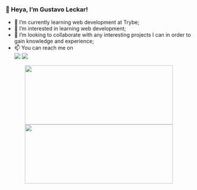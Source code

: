 
### 👋 Heya, I’m Gustavo Leckar!

- 🌱 I’m currently learning web development at Trybe;
- 👀 I’m interested in learning web development;
- 🤝 I’m looking to collaborate with any interesting projects I can in order to gain knowledge and experience;
- 📫 You can reach me on <div>
  <a href = "mailto:gusleckar@gmail.com"><img src="https://img.shields.io/badge/Gmail-D14836?style=for-the-badge&logo=gmail&logoColor=white"
 target="_blank"></a>
  <a href="https://www.linkedin.com/in/gustavoleckar/" target="_blank"><img src="https://img.shields.io/badge/-LinkedIn-%230077B5?style=for-the-badge&logo=linkedin&logoColor=white" target="_blank"></a>
</div>

<div align="center">
  <a wref="https://github.com/Leckar">
  <img height="160em" width="400em" src="https://github-readme-stats.vercel.app/api?username=Leckar&show_icons=true&theme=highcontrast&include_all_commits=true&count_private=true"/>
  <img height="160em" width="400em" src="https://github-readme-stats.vercel.app/api/top-langs/?username=Leckar&layout=compact&theme=highcontrast"/>
</div>
 
